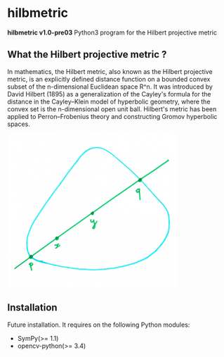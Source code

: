# hilbmetric


**hilbmetric v1.0-pre03** Python3 program for the Hilbert projective metric

## What the Hilbert projective metric ?

In mathematics, the Hilbert metric, also known as the Hilbert projective 
metric, is an explicitly defined distance function on a bounded convex 
subset of the n-dimensional Euclidean space R^n.
It was introduced by David Hilbert (1895) as a generalization of the 
Cayley's formula for the distance in the Cayley–Klein model of hyperbolic 
geometry, where the convex set is the n-dimensional open unit ball.
Hilbert's metric has been applied to Perron–Frobenius theory and 
constructing Gromov hyperbolic spaces.

![texte alternatif](https://github.com/kiaderouiche/hilbmetrics/blob/master/data/arton887-450f7.png "Ensembles convexes")

## Installation

Future installation. It requires on the following Python modules:
- SymPy(>= 1.1)
- opencv-python(>= 3.4)
